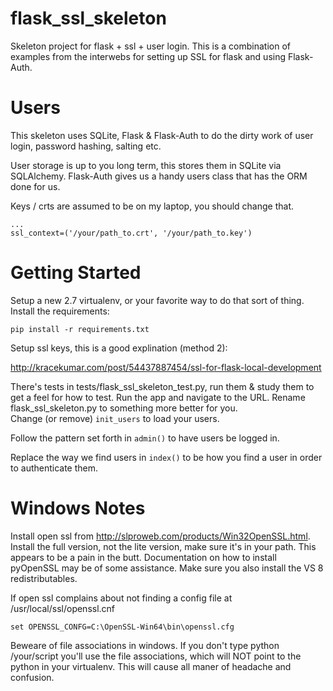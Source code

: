 flask_ssl_skeleton
==================

Skeleton project for flask + ssl + user login. This is a combination of examples from the interwebs for setting up SSL for flask and using Flask-Auth. 

Users
===============
This skeleton uses SQLite, Flask & Flask-Auth to do the dirty work of user login, password hashing, salting etc.

User storage is up to you long term, this stores them in SQLite via SQLAlchemy. Flask-Auth gives us a handy users class that has the ORM done for us. 

Keys / crts are assumed to be on my laptop, you should change that.
   
    ...
    ssl_context=('/your/path_to.crt', '/your/path_to.key')
   
Getting Started
===================
Setup a new 2.7 virtualenv, or your favorite way to do that sort of thing.
Install the requirements:
    
    pip install -r requirements.txt

Setup ssl keys, this is a good explination (method 2):

http://kracekumar.com/post/54437887454/ssl-for-flask-local-development

There's tests in tests/flask_ssl_skeleton_test.py, run them & study them to get a feel for how to test. 
Run the app and navigate to the URL.
Rename flask_ssl_skeleton.py to something more better for you.  
Change (or remove) <code>init_users</code> to load your users.

Follow the pattern set forth in <code>admin()</code> to have users be logged in.

Replace the way we find users in <code>index()</code> to be how you find a user in order to authenticate them.

Windows Notes
===================
Install open ssl from http://slproweb.com/products/Win32OpenSSL.html. Install the full version, not the lite version, make sure it's in your path. This appears to be a pain in the butt. Documentation on how to install pyOpenSSL may be of some assistance. Make sure you also install the VS 8 redistributables. 

If open ssl complains about not finding a config file at /usr/local/ssl/openssl.cnf
    
    set OPENSSL_CONFG=C:\OpenSSL-Win64\bin\openssl.cfg

Beweare of file associations in windows. If you don't type python /your/script you'll use the file associations, which will NOT point to the python in your virtualenv. This will cause all maner of headache and confusion. 
